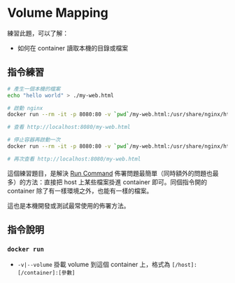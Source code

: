 # Volume Mapping

練習此題，可以了解：

* 如何在 container 讀取本機的目錄或檔案

## 指令練習

```bash
# 產生一個本機的檔案
echo "hello world" > ./my-web.html

# 啟動 nginx
docker run --rm -it -p 8080:80 -v `pwd`/my-web.html:/usr/share/nginx/html/my-web.html nginx

# 查看 http://localhost:8080/my-web.html

# 停止容器再啟動一次
docker run --rm -it -p 8080:80 -v `pwd`/my-web.html:/usr/share/nginx/html/my-web.html nginx

# 再次查看 http://localhost:8080/my-web.html
```

這個練習題目，是解決 [Run Command](exercises-04-run-command.md) 佈署問題最簡單（同時額外的問題也最多）的方法：直接把 host 上某些檔案掛進 container 即可。同個指令開的 container 除了有一樣環境之外，也能有一樣的檔案。

這也是本機開發或測試最常使用的佈署方法。

## 指令說明

### `docker run`

* `-v|--volume` 掛載 volume 到這個 container 上，格式為 `[/host]:[/container]:[參數]`

